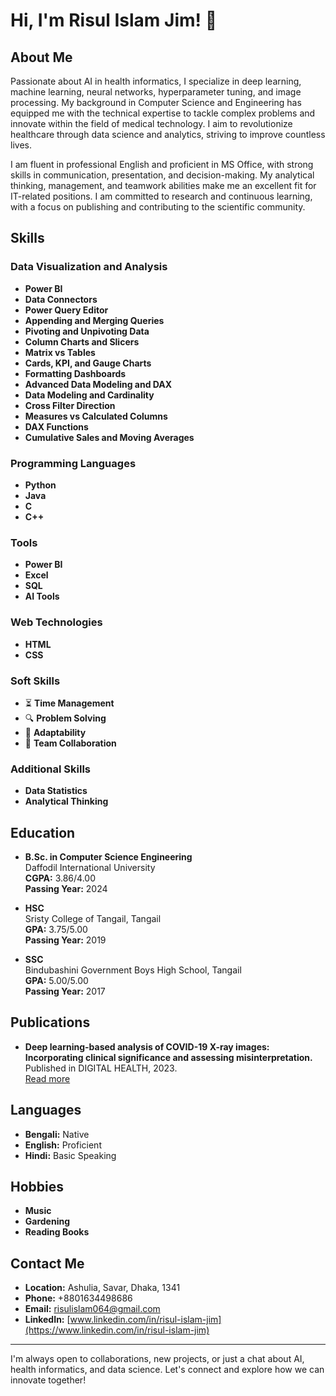 # Hi, I'm Risul Islam Jim! 👋

## About Me
Passionate about AI in health informatics, I specialize in deep learning, machine learning, neural networks, hyperparameter tuning, and image processing. My background in Computer Science and Engineering has equipped me with the technical expertise to tackle complex problems and innovate within the field of medical technology. I aim to revolutionize healthcare through data science and analytics, striving to improve countless lives.

I am fluent in professional English and proficient in MS Office, with strong skills in communication, presentation, and decision-making. My analytical thinking, management, and teamwork abilities make me an excellent fit for IT-related positions. I am committed to research and continuous learning, with a focus on publishing and contributing to the scientific community.

## Skills

### Data Visualization and Analysis
- **Power BI**
- **Data Connectors**
- **Power Query Editor**
- **Appending and Merging Queries**
- **Pivoting and Unpivoting Data**
- **Column Charts and Slicers**
- **Matrix vs Tables**
- **Cards, KPI, and Gauge Charts**
- **Formatting Dashboards**
- **Advanced Data Modeling and DAX**
- **Data Modeling and Cardinality**
- **Cross Filter Direction**
- **Measures vs Calculated Columns**
- **DAX Functions**
- **Cumulative Sales and Moving Averages**

### Programming Languages
- **Python**
- **Java**
- **C**
- **C++**

### Tools
- **Power BI**
- **Excel**
- **SQL**
- **AI Tools**

### Web Technologies
- **HTML**
- **CSS**

### Soft Skills
- ⏳ **Time Management**
- 🔍 **Problem Solving**
- 🔄 **Adaptability**
- 🤝 **Team Collaboration**

### Additional Skills
- **Data Statistics**
- **Analytical Thinking**

## Education
- **B.Sc. in Computer Science Engineering**  
  Daffodil International University  
  **CGPA:** 3.86/4.00  
  **Passing Year:** 2024

- **HSC**  
  Sristy College of Tangail, Tangail  
  **GPA:** 3.75/5.00  
  **Passing Year:** 2019

- **SSC**  
  Bindubashini Government Boys High School, Tangail  
  **GPA:** 5.00/5.00  
  **Passing Year:** 2017

## Publications
- **Deep learning-based analysis of COVID-19 X-ray images: Incorporating clinical significance and assessing misinterpretation.**  
  Published in DIGITAL HEALTH, 2023.  
  [Read more](https://doi.org/10.1177/20552076231215915)

## Languages
- **Bengali:** Native
- **English:** Proficient
- **Hindi:** Basic Speaking

## Hobbies
- **Music**
- **Gardening**
- **Reading Books**

## Contact Me
- **Location:** Ashulia, Savar, Dhaka, 1341
- **Phone:** +8801634498686
- **Email:** [risulislam064@gmail.com](mailto:risulislam064@gmail.com)
- **LinkedIn:** [www.linkedin.com/in/risul-islam-jim](https://www.linkedin.com/in/risul-islam-jim)

---

I'm always open to collaborations, new projects, or just a chat about AI, health informatics, and data science. Let's connect and explore how we can innovate together!
